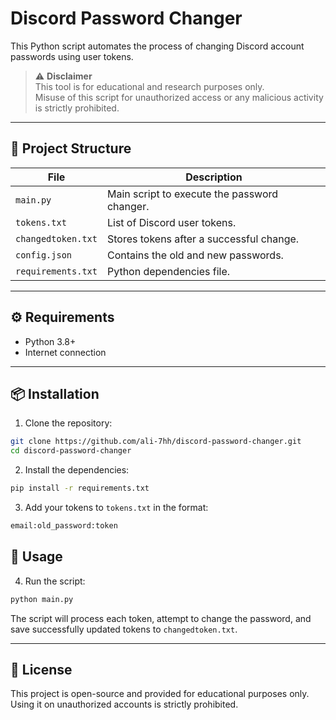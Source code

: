 # Discord Password Changer

This Python script automates the process of changing Discord account passwords using user tokens.

> ⚠️ **Disclaimer**  
> This tool is for educational and research purposes only.  
> Misuse of this script for unauthorized access or any malicious activity is strictly prohibited.

---

## 📁 Project Structure

| File               | Description                                  |
|--------------------|----------------------------------------------|
| `main.py`          | Main script to execute the password changer. |
| `tokens.txt`       | List of Discord user tokens.                 |
| `changedtoken.txt` | Stores tokens after a successful change.     |
| `config.json`      | Contains the old and new passwords.          |
| `requirements.txt` | Python dependencies file.                    |

---

## ⚙️ Requirements

- Python 3.8+
- Internet connection

---

## 📦 Installation

1. Clone the repository:

```bash
git clone https://github.com/ali-7hh/discord-password-changer.git
cd discord-password-changer
```

2. Install the dependencies:

```bash
pip install -r requirements.txt

```
3. Add your tokens to `tokens.txt` in the format:
        
```bash
email:old_password:token
```

## 🚀 Usage

4. Run the script:

```bash
python main.py
```

The script will process each token, attempt to change the password, and save successfully updated tokens to `changedtoken.txt`.

---

## 📄 License

This project is open-source and provided for educational purposes only.  
Using it on unauthorized accounts is strictly prohibited.
